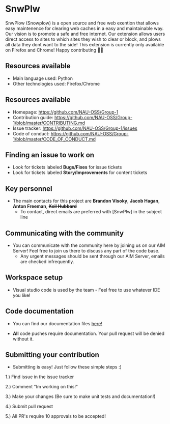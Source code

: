 # SnwPlw

SnwPlow (Snowplow) is a open source and free web exention that allows easy maintenence for clearing web caches in a easy and maintainable way. Our vision is to promote a safe and free internet. Our extension allows users direct access to sites to which sites they wish to clear or block, and plows all data they dont want to the side! This extension is currently only available on Firefox and Chrome! Happy contributing 🥳🎉
## Resources available

  * Main language used: Python
  * Other technologies used: Firefox/Chrome

## Resources available

  * Homepage: https://github.com/NAU-OSS/Group-1
  * Contribution guide: https://github.com/NAU-OSS/Group-1/blob/master/CONTRIBUTING.md
  * Issue tracker: https://github.com/NAU-OSS/Group-1/issues
  * Code of conduct: https://github.com/NAU-OSS/Group-1/blob/master/CODE_OF_CONDUCT.md

## Finding an issue to work on
  
  * Look for tickets labeled **Bugs/Fixes** for issue tickets
  * Look for tickets labeled **Story/Improvements** for content tickets
  
## Key personnel

  * The main contacts for this project are **Brandon Visoky**, **Jacob Hagan**, **Anton Freeman**, **~~Keil Hubbard~~**
	  * To contact, direct emails are preferred with [SnwPlw] in the subject line
  
## Communicating with the community
  
  * You can communicate with the community here by joining us on our AIM Server! Feel free to join us there to discuss any part of the code base.
	  *  Any urgent messages should be sent through our AIM Server, emails are checked infrequently.

## Workspace setup

  * Visual studio code is used by the team - Feel free to use whatever IDE you like!

## Code documentation
  
   * You can find our documentation files [here!](https://www.google.com/)
   
   * **All** code pushes require documentation. Your pull request will be denied without it.
    
## Submitting your contribution

  * Submitting is easy! Just follow these simple steps :)
  
 1.) Find issue in the issue tracker
 
 2.) Comment "Im working on this!"
 
 3.) Make your changes (Be sure to make unit tests and documentation!)

4.) Submit pull request

5.) All PR's require 10 approvals to be accepted!
 
    
